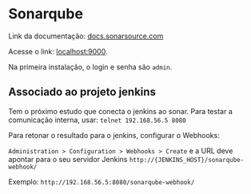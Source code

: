 # Sonarqube

Link da documentação: [docs.sonarsource.com](https://docs.sonarsource.com/sonarqube/10.4/setup-and-upgrade/overview/)

Acesse o link: [localhost:9000](http://localhost:9000/sessions/new?return_to=%2F).

Na primeira instalação, o login e senha são `admin`.

## Associado ao projeto jenkins

Tem o próximo estudo que conecta o jenkins ao sonar. Para testar a comunicação interna, usar: `telnet 192.168.56.5 8080`

Para retonar o resultado para o jenkins, configurar o Webhooks:

`Administration > Configuration > Webhooks > Create` e a URL deve apontar para o seu servidor Jenkins `http://{JENKINS_HOST}/sonarqube-webhook/`

Exemplo: `http://192.168.56.5:8080/sonarqube-webhook/`